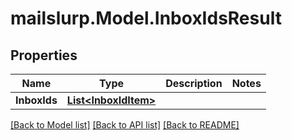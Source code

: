 # mailslurp.Model.InboxIdsResult
## Properties

Name | Type | Description | Notes
------------ | ------------- | ------------- | -------------
**InboxIds** | [**List&lt;InboxIdItem&gt;**](InboxIdItem) |  | 

[[Back to Model list]](../README#documentation-for-models) [[Back to API list]](../README#documentation-for-api-endpoints) [[Back to README]](../README)

